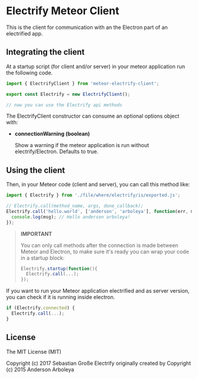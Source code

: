 # Electrify Meteor Client

This is the client for communication with an the Electron part of an electrified app.

## Integrating the client

At a startup script (for client and/or server) in your meteor application run the following code.

```javascript
import { ElectrifyClient } from 'meteor-electrify-client';

export const Electrify = new ElectrifyClient();

// now you can use the Electrify api methods
```

The ElectrifyClient constructor can consume an optional options object with:
 * **connectionWarning (boolean)**
   
   Show a warning if the meteor application is run without electrify/Electron.
   Defaults to true.

## Using the client

Then, in your Meteor code (client and server), you can call this method like:

````javascript
import { Electrify } from './file/where/electrify/is/exported.js';

// Electrify.call(method_name, args, done_callback);
Electrify.call('hello.world', ['anderson', 'arboleya'], function(err, msg) {
  console.log(msg); // Hello anderson arboleya!
});
````

> **IMPORTANT**
> 
> You can only call methods after the connection is made between Meteor and
> Electron, to make sure it's ready you can wrap your code in a startup block:
> 
> ````javascript
> Electrify.startup(function(){
>   Electrify.call(...);
> });
> ````

If you want to run your Meteor application electrified and as server version,
you can check if it is running inside electron.

```javascript
if (Electrify.connected) {
  Electrify.call(...);
}
```

## License

The MIT License (MIT)

Copyright (c) 2017 Sebastian Große
Electrify originally created by Copyright (c) 2015 Anderson Arboleya